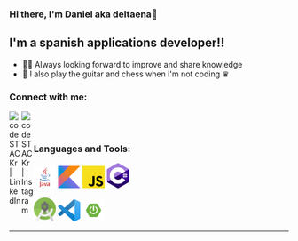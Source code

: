 ### Hi there, I'm Daniel aka deltaena👋

## I'm a spanish applications developer!!
- 💆🏻‍  Always looking forward to improve and share knowledge
- 🎸 I also play the guitar and chess when i'm not coding ♛

### Connect with me:

[<img align="left" alt="codeSTACKr | LinkedIn" width="22px" src="https://cdn.jsdelivr.net/npm/simple-icons@v3/icons/linkedin.svg" />][linkedin]
[<img align="left" alt="codeSTACKr | Instagram" width="22px" src="https://cdn.jsdelivr.net/npm/simple-icons@v3/icons/instagram.svg" />][instagram]

<br />
<br />

### Languages and Tools:

[<img src="https://github.com/deltaena/Resources/blob/main/java.svg" alt="drawing" width="40px"/>][java]
[<img src="https://github.com/deltaena/Resources/blob/main/Kotlin_Icon.png" alt="drawing" width="40px"/>][kotlin]
[<img src="https://github.com/deltaena/Resources/blob/main/480px-Unofficial_JavaScript_logo_2.svg.png" alt="drawing" width="40px"/>][javaScript]
[<img src="https://github.com/deltaena/Resources/blob/main/c-sharp-c-logo-02F17714BA-seeklogo.com.png" alt="drawing" width="40px"/>][c#]

[<img src="https://github.com/deltaena/Resources/blob/main/Android_Studio_Icon_(2014-2019).svg.png" alt="drawing" width="40px"/>][androidStudio]
[<img src="https://github.com/deltaena/Resources/blob/main/71187801-14e60a80-2280-11ea-94c9-e56576f76baf.png" alt="drawing" width="40px"/>][visualCode]
[<img src="https://github.com/deltaena/Resources/blob/main/fTL08u_H_400x400.png" alt="drawing" width="40px"/>][springBoot]

---

[linkedin]: https://www.linkedin.com/in/daniel-suárez-garcía-1b3650187
[instagram]: https://www.instagram.com/deltaena/

[java]: https://www.java.com/es/
[androidStudio]: https://developer.android.com/studio
[kotlin]: https://kotlinlang.org/
[visualCode]: https://code.visualstudio.com/
[javaScript]: https://www.javascript.com/
[c#]: https://docs.microsoft.com/en-us/dotnet/csharp/
[springBoot]: https://spring.io/projects/spring-boot

